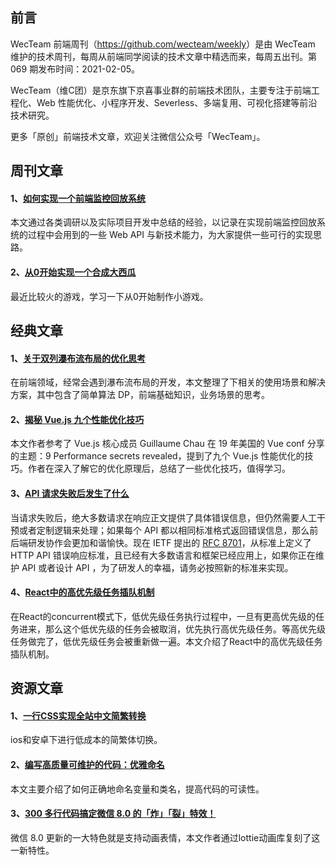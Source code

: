 ## 前言

WecTeam 前端周刊（<https://github.com/wecteam/weekly>）是由 WecTeam 维护的技术周刊，每周从前端同学阅读的技术文章中精选而来，每周五出刊。第 069 期发布时间：2021-02-05。

WecTeam（维C团）是京东旗下京喜事业群的前端技术团队，主要专注于前端工程化、Web 性能优化、小程序开发、Severless、多端复用、可视化搭建等前沿技术研究。

更多「原创」前端技术文章，欢迎关注微信公众号「WecTeam」。


## 周刊文章

#### 1、[如何实现一个前端监控回放系统](https://mp.weixin.qq.com/s/NrHcR8MrBiHPc0Li2N-z9g)
本文通过各类调研以及实际项目开发中总结的经验，以记录在实现前端监控回放系统的过程中会用到的一些 Web API 与新技术能力，为大家提供一些可行的实现思路。

#### 2、[从0开始实现一个合成大西瓜](https://juejin.cn/post/6923803717808422925)
最近比较火的游戏，学习一下从0开始制作小游戏。

## 经典文章

#### 1、[关于双列瀑布流布局的优化思考](https://mp.weixin.qq.com/s/UeEKbji202ZAAXEFmkvTtg)
在前端领域，经常会遇到瀑布流布局的开发，本文整理了下相关的使用场景和解决方案，其中包含了简单算法 DP，前端基础知识，业务场景的思考。

#### 2、[揭秘 Vue.js 九个性能优化技巧](https://juejin.cn/post/6922641008106668045)
本文作者参考了 Vue.js 核心成员 Guillaume Chau 在 19 年美国的 Vue conf 分享的主题：9 Performance secrets revealed，提到了九个 Vue.js 性能优化的技巧。作者在深入了解它的优化原理后，总结了一些优化技巧，值得学习。

#### 3、[API 请求失败后发生了什么](https://www.infoq.cn/article/16YozNJETgKMIdkhtOUQ)
当请求失败后，绝大多数请求在响应正文提供了具体错误信息，但仍然需要人工干预或者定制逻辑来处理；如果每个 API 都以相同标准格式返回错误信息，那么前后端研发协作会更加和谐愉快。现在 IETF 提出的 [RFC 8701](https://tools.ietf.org/html/rfc7807)，从标准上定义了 HTTP API 错误响应标准，且已经有大多数语言和框架已经应用上，如果你正在维护 API 或者设计 API ，为了研发人的幸福，请务必按照新的标准来实现。

#### 4、[React中的高优先级任务插队机制](https://segmentfault.com/a/1190000039134817)
在React的concurrent模式下，低优先级任务执行过程中，一旦有更高优先级的任务进来，那么这个低优先级的任务会被取消，优先执行高优先级任务。等高优先级任务做完了，低优先级任务会被重新做一遍。本文介绍了React中的高优先级任务插队机制。

## 资源文章

#### 1、[一行CSS实现全站中文简繁转换](https://www.zhangxinxu.com/wordpress/2021/01/css-simplified-traditional-chinese/)
ios和安卓下进行低成本的简繁体切换。

#### 2、[编写高质量可维护的代码：优雅命名](https://www.zoo.team/article/good-name)
本文主要介绍了如何正确地命名变量和类名，提高代码的可读性。

#### 3、[300 多行代码搞定微信 8.0 的「炸」「裂」特效！](https://mp.weixin.qq.com/s/WFVPxZMSRDcYvelnIK5VeQ)
微信 8.0 更新的一大特色就是支持动画表情，本文作者通过lottie动画库复刻了这一新特性。
